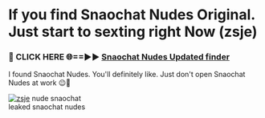 # If you find Snaochat Nudes Original. Just start to sexting right Now (zsje)

<h3>🔴 CLICK HERE 🌐==►► <a href="https://tinyurl.com/mtbk5fxa" rel="nofollow">Snaochat Nudes Updated finder</a></h3>

I found Snaochat Nudes. You'll definitely like. Just don't open Snaochat Nudes at work 😉💬

[![zsje](https://i.imgur.com/Q8WKrnY.jpeg)](https://tinyurl.com/mtbk5fxa)
nude snaochat<br>
leaked snaochat nudes